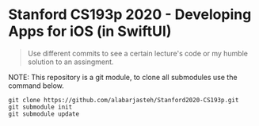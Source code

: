 # Stanford CS193p 2020 - Developing Apps for iOS (in SwiftUI)

> Use different commits to see a certain lecture's code or my humble solution to an assingment.

NOTE: This repository is a git module, to clone all submodules use the command below.
```
git clone https://github.com/alabarjasteh/Stanford2020-CS193p.git
git submodule init
git submodule update
```
